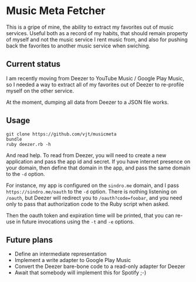 # Music Meta Fetcher

This is a gripe of mine, the ability to extract my favorites out of music
services. Useful both as a record of my habits, that should remain property of
myself and not the music service I rent music from, and also for pushing back
the favorites to another music service when swiching.

## Current status

I am recently moving from Deezer to YouTube Music / Google Play Music, so I
needed a way to extract all of my favorites out of Deezer to re-profile myself
on the other service.

At the moment, dumping all data from Deezer to a JSON file works.

## Usage

```
git clone https://github.com/vjt/musicmeta
bundle
ruby deezer.rb -h
```

And read help. To read from Deezer, you will need to create a new application
and pass the app id and secret. If you have internet presence on your domain,
then define that domain in the app, and pass the same domain to the `-d`
option.

For instance, my app is configured on the `sindro.me` domain, and I pass
`https://sindro.me/oauth` to the `-d` option. There is nothing listening on
`/oauth`, but Deezer will redirect you to `/oauth?code=foobar`, and you need
only to pass that authorization code to the Ruby script when asked.

Then the oauth token and expiration time will be printed, that you can re-use
in future invocations using the `-t` and `-e` options.

## Future plans

* Define an intermediate representation
* Implement a write adapter to Google Play Music
* Convert the Deezer bare-bone code to a read-only adapter for Deezer
* Await that somebody will implement this for Spotify ;-)
